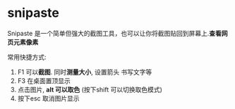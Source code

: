 # snipaste

Snipaste 是一个简单但强大的截图工具，也可以让你将截图贴回到屏幕上.**查看网页元素像素**

常用快捷方式:

1. F1 可以**截图**. 同时**测量大小**, 设置箭头 书写文字等
2. F3 在桌面置顶显示
3. 点击图片, **alt 可以取色** (按下shift 可以切换取色模式)
4. 按下esc 取消图片显示